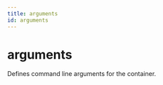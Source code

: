 ```yaml
---
title: arguments
id: arguments
---
```


# arguments

Defines command line arguments for the container.
